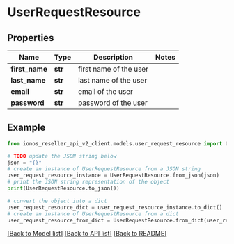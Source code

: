 # UserRequestResource


## Properties

Name | Type | Description | Notes
------------ | ------------- | ------------- | -------------
**first_name** | **str** | first name of the user | 
**last_name** | **str** | last name of the user | 
**email** | **str** | email of the user | 
**password** | **str** | password of the user | 

## Example

```python
from ionos_reseller_api_v2_client.models.user_request_resource import UserRequestResource

# TODO update the JSON string below
json = "{}"
# create an instance of UserRequestResource from a JSON string
user_request_resource_instance = UserRequestResource.from_json(json)
# print the JSON string representation of the object
print(UserRequestResource.to_json())

# convert the object into a dict
user_request_resource_dict = user_request_resource_instance.to_dict()
# create an instance of UserRequestResource from a dict
user_request_resource_from_dict = UserRequestResource.from_dict(user_request_resource_dict)
```
[[Back to Model list]](../README.md#documentation-for-models) [[Back to API list]](../README.md#documentation-for-api-endpoints) [[Back to README]](../README.md)


